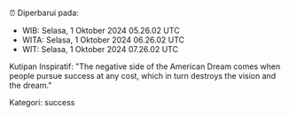 ⏰ Diperbarui pada:
- WIB: Selasa, 1 Oktober 2024 05.26.02 UTC
- WITA: Selasa, 1 Oktober 2024 06.26.02 UTC
- WIT: Selasa, 1 Oktober 2024 07.26.02 UTC

Kutipan Inspiratif:
"The negative side of the American Dream comes when people pursue success at any cost, which in turn destroys the vision and the dream."


Kategori: success

